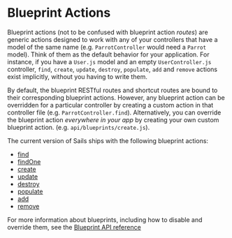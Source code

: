 # Blueprint Actions

Blueprint actions (not to be confused with blueprint action *routes*) are generic actions designed to work with any of your controllers that have a model of the same name (e.g. `ParrotController` would need a `Parrot` model).  Think of them as the default behavior for your application.  For instance, if you have a `User.js` model and an empty `UserController.js` controller, `find`, `create`, `update`, `destroy`, `populate`, `add` and `remove` actions exist implicitly, without you having to write them.

By default, the blueprint RESTful routes and shortcut routes are bound to their corresponding blueprint actions.  However, any blueprint action can be overridden for a particular controller by creating a custom action in that controller file (e.g. `ParrotController.find`).  Alternatively, you can override the blueprint action _everywhere in your app_ by creating your own custom blueprint action. (e.g. `api/blueprints/create.js`).

The current version of Sails ships with the following blueprint actions:

+ [find](http://sailsjs.org/documentation/reference/blueprint-api/Find.html)
+ [findOne](http://sailsjs.org/documentation/reference/blueprint-api/FindOne.html)
+ [create](http://sailsjs.org/documentation/reference/blueprint-api/Create.html)
+ [update](http://sailsjs.org/documentation/reference/blueprint-api/Update.html)
+ [destroy](http://sailsjs.org/documentation/reference/blueprint-api/Destroy.html)
+ [populate](http://sailsjs.org/documentation/reference/blueprint-api/Populate.html)
+ [add](http://sailsjs.org/documentation/reference/blueprint-api/Add.html)
+ [remove](http://sailsjs.org/documentation/reference/blueprint-api/Remove.html)

For more information about blueprints, including how to disable and override them, see the [Blueprint API reference](http://sailsjs.org/documentation/reference/blueprint-api)

<docmeta name="displayName" value="Blueprint Actions">
